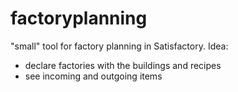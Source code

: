 # factoryplanning
"small" tool for factory planning in Satisfactory. 
Idea: 
- declare factories with the buildings and recipes
- see incoming and outgoing items
